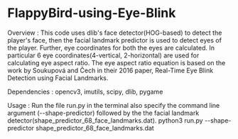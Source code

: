 # FlappyBird-using-Eye-Blink

Overview : 
This code uses dlib's face detector(HOG-based) to detect the player's face, 
then the facial landmark predictor is used to detect eyes of the player.
Further, eye coordinates for both the eyes are calculated.
In particular 6 eye coordinates(4-vertical, 2-horizontal) are used for
calculating eye aspect ratio.
The eye aspect ratio equation is based on the work by Soukupová and Čech
in their 2016 paper, Real-Time Eye Blink Detection using Facial Landmarks.

Dependencies : 
opencv3, imutils, scipy, dlib, pygame

Usage : 
Run the file run.py in the terminal also specify the command line argument
(--shape-predictor) followed by the the facial landmark
detector(shape_predictor_68_face_landmarks.dat).
python3 run.py --shape-predictor shape_predictor_68_face_landmarks.dat

